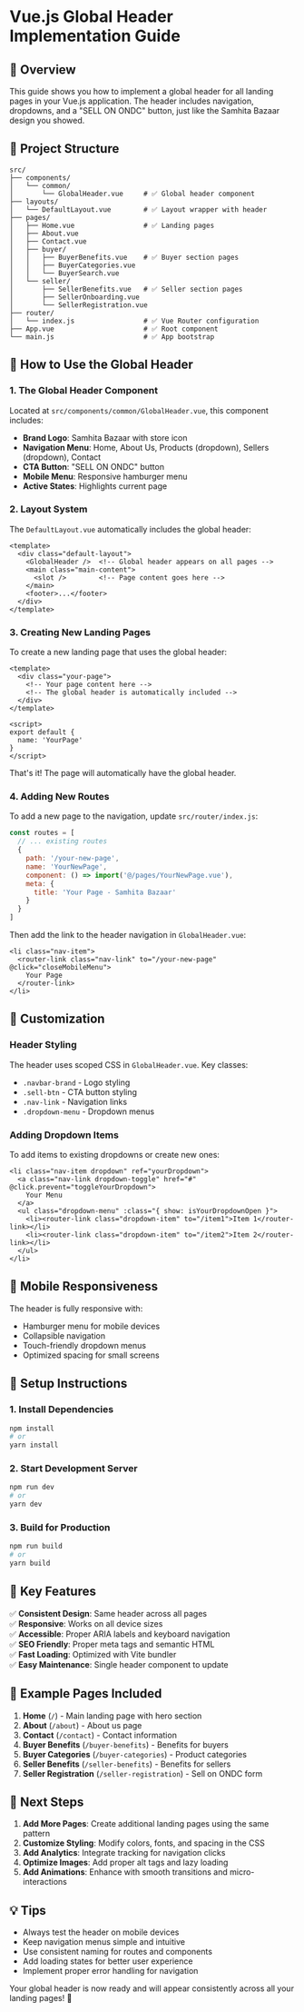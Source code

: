 # Vue.js Global Header Implementation Guide

## 🎯 Overview

This guide shows you how to implement a global header for all landing pages in your Vue.js application. The header includes navigation, dropdowns, and a "SELL ON ONDC" button, just like the Samhita Bazaar design you showed.

## 📁 Project Structure

```
src/
├── components/
│   └── common/
│       └── GlobalHeader.vue     # ✅ Global header component
├── layouts/
│   └── DefaultLayout.vue        # ✅ Layout wrapper with header
├── pages/
│   ├── Home.vue                 # ✅ Landing pages
│   ├── About.vue
│   ├── Contact.vue
│   ├── buyer/
│   │   ├── BuyerBenefits.vue    # ✅ Buyer section pages
│   │   ├── BuyerCategories.vue
│   │   └── BuyerSearch.vue
│   └── seller/
│       ├── SellerBenefits.vue   # ✅ Seller section pages
│       ├── SellerOnboarding.vue
│       └── SellerRegistration.vue
├── router/
│   └── index.js                 # ✅ Vue Router configuration
├── App.vue                      # ✅ Root component
└── main.js                      # ✅ App bootstrap
```

## 🚀 How to Use the Global Header

### 1. **The Global Header Component**

Located at `src/components/common/GlobalHeader.vue`, this component includes:

- **Brand Logo**: Samhita Bazaar with store icon
- **Navigation Menu**: Home, About Us, Products (dropdown), Sellers (dropdown), Contact
- **CTA Button**: "SELL ON ONDC" button
- **Mobile Menu**: Responsive hamburger menu
- **Active States**: Highlights current page

### 2. **Layout System**

The `DefaultLayout.vue` automatically includes the global header:

```vue
<template>
  <div class="default-layout">
    <GlobalHeader />  <!-- Global header appears on all pages -->
    <main class="main-content">
      <slot />        <!-- Page content goes here -->
    </main>
    <footer>...</footer>
  </div>
</template>
```

### 3. **Creating New Landing Pages**

To create a new landing page that uses the global header:

```vue
<template>
  <div class="your-page">
    <!-- Your page content here -->
    <!-- The global header is automatically included -->
  </div>
</template>

<script>
export default {
  name: 'YourPage'
}
</script>
```

That's it! The page will automatically have the global header.

### 4. **Adding New Routes**

To add a new page to the navigation, update `src/router/index.js`:

```javascript
const routes = [
  // ... existing routes
  {
    path: '/your-new-page',
    name: 'YourNewPage',
    component: () => import('@/pages/YourNewPage.vue'),
    meta: {
      title: 'Your Page - Samhita Bazaar'
    }
  }
]
```

Then add the link to the header navigation in `GlobalHeader.vue`:

```vue
<li class="nav-item">
  <router-link class="nav-link" to="/your-new-page" @click="closeMobileMenu">
    Your Page
  </router-link>
</li>
```

## 🎨 Customization

### Header Styling

The header uses scoped CSS in `GlobalHeader.vue`. Key classes:

- `.navbar-brand` - Logo styling
- `.sell-btn` - CTA button styling  
- `.nav-link` - Navigation links
- `.dropdown-menu` - Dropdown menus

### Adding Dropdown Items

To add items to existing dropdowns or create new ones:

```vue
<li class="nav-item dropdown" ref="yourDropdown">
  <a class="nav-link dropdown-toggle" href="#" @click.prevent="toggleYourDropdown">
    Your Menu
  </a>
  <ul class="dropdown-menu" :class="{ show: isYourDropdownOpen }">
    <li><router-link class="dropdown-item" to="/item1">Item 1</router-link></li>
    <li><router-link class="dropdown-item" to="/item2">Item 2</router-link></li>
  </ul>
</li>
```

## 📱 Mobile Responsiveness

The header is fully responsive with:
- Hamburger menu for mobile devices
- Collapsible navigation
- Touch-friendly dropdown menus
- Optimized spacing for small screens

## 🔧 Setup Instructions

### 1. Install Dependencies

```bash
npm install
# or
yarn install
```

### 2. Start Development Server

```bash
npm run dev
# or
yarn dev
```

### 3. Build for Production

```bash
npm run build
# or
yarn build
```

## 🌟 Key Features

✅ **Consistent Design**: Same header across all pages  
✅ **Responsive**: Works on all device sizes  
✅ **Accessible**: Proper ARIA labels and keyboard navigation  
✅ **SEO Friendly**: Proper meta tags and semantic HTML  
✅ **Fast Loading**: Optimized with Vite bundler  
✅ **Easy Maintenance**: Single header component to update  

## 📝 Example Pages Included

1. **Home** (`/`) - Main landing page with hero section
2. **About** (`/about`) - About us page
3. **Contact** (`/contact`) - Contact information
4. **Buyer Benefits** (`/buyer-benefits`) - Benefits for buyers
5. **Buyer Categories** (`/buyer-categories`) - Product categories
6. **Seller Benefits** (`/seller-benefits`) - Benefits for sellers
7. **Seller Registration** (`/seller-registration`) - Sell on ONDC form

## 🎯 Next Steps

1. **Add More Pages**: Create additional landing pages using the same pattern
2. **Customize Styling**: Modify colors, fonts, and spacing in the CSS
3. **Add Analytics**: Integrate tracking for navigation clicks
4. **Optimize Images**: Add proper alt tags and lazy loading
5. **Add Animations**: Enhance with smooth transitions and micro-interactions

## 💡 Tips

- Always test the header on mobile devices
- Keep navigation menus simple and intuitive
- Use consistent naming for routes and components
- Add loading states for better user experience
- Implement proper error handling for navigation

Your global header is now ready and will appear consistently across all your landing pages! 🎉